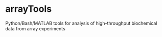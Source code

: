 arrayTools
==========

Python/Bash/MATLAB tools for analysis of high-throughput biochemical data from array experiments

